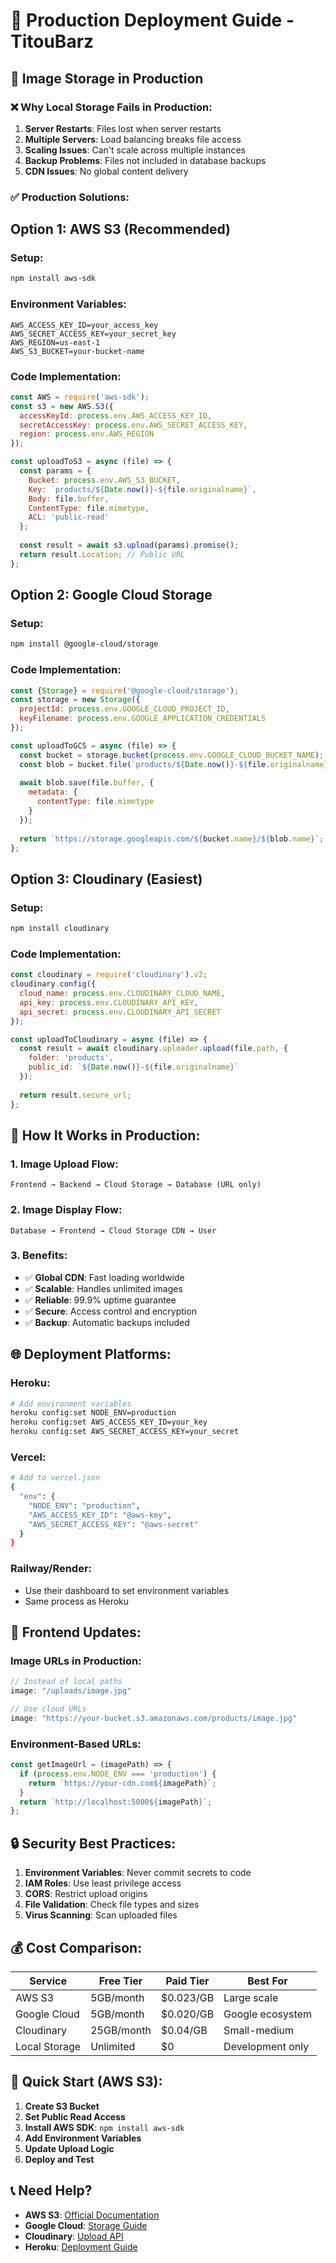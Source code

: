 # 🚀 Production Deployment Guide - TitouBarz

## 📸 **Image Storage in Production**

### **❌ Why Local Storage Fails in Production:**

1. **Server Restarts**: Files lost when server restarts
2. **Multiple Servers**: Load balancing breaks file access
3. **Scaling Issues**: Can't scale across multiple instances
4. **Backup Problems**: Files not included in database backups
5. **CDN Issues**: No global content delivery

### **✅ Production Solutions:**

## **Option 1: AWS S3 (Recommended)**

### **Setup:**
```bash
npm install aws-sdk
```

### **Environment Variables:**
```env
AWS_ACCESS_KEY_ID=your_access_key
AWS_SECRET_ACCESS_KEY=your_secret_key
AWS_REGION=us-east-1
AWS_S3_BUCKET=your-bucket-name
```

### **Code Implementation:**
```javascript
const AWS = require('aws-sdk');
const s3 = new AWS.S3({
  accessKeyId: process.env.AWS_ACCESS_KEY_ID,
  secretAccessKey: process.env.AWS_SECRET_ACCESS_KEY,
  region: process.env.AWS_REGION
});

const uploadToS3 = async (file) => {
  const params = {
    Bucket: process.env.AWS_S3_BUCKET,
    Key: `products/${Date.now()}-${file.originalname}`,
    Body: file.buffer,
    ContentType: file.mimetype,
    ACL: 'public-read'
  };
  
  const result = await s3.upload(params).promise();
  return result.Location; // Public URL
};
```

## **Option 2: Google Cloud Storage**

### **Setup:**
```bash
npm install @google-cloud/storage
```

### **Code Implementation:**
```javascript
const {Storage} = require('@google-cloud/storage');
const storage = new Storage({
  projectId: process.env.GOOGLE_CLOUD_PROJECT_ID,
  keyFilename: process.env.GOOGLE_APPLICATION_CREDENTIALS
});

const uploadToGCS = async (file) => {
  const bucket = storage.bucket(process.env.GOOGLE_CLOUD_BUCKET_NAME);
  const blob = bucket.file(`products/${Date.now()}-${file.originalname}`);
  
  await blob.save(file.buffer, {
    metadata: {
      contentType: file.mimetype
    }
  });
  
  return `https://storage.googleapis.com/${bucket.name}/${blob.name}`;
};
```

## **Option 3: Cloudinary (Easiest)**

### **Setup:**
```bash
npm install cloudinary
```

### **Code Implementation:**
```javascript
const cloudinary = require('cloudinary').v2;
cloudinary.config({
  cloud_name: process.env.CLOUDINARY_CLOUD_NAME,
  api_key: process.env.CLOUDINARY_API_KEY,
  api_secret: process.env.CLOUDINARY_API_SECRET
});

const uploadToCloudinary = async (file) => {
  const result = await cloudinary.uploader.upload(file.path, {
    folder: 'products',
    public_id: `${Date.now()}-${file.originalname}`
  });
  
  return result.secure_url;
};
```

## **🔄 How It Works in Production:**

### **1. Image Upload Flow:**
```
Frontend → Backend → Cloud Storage → Database (URL only)
```

### **2. Image Display Flow:**
```
Database → Frontend → Cloud Storage CDN → User
```

### **3. Benefits:**
- ✅ **Global CDN**: Fast loading worldwide
- ✅ **Scalable**: Handles unlimited images
- ✅ **Reliable**: 99.9% uptime guarantee
- ✅ **Secure**: Access control and encryption
- ✅ **Backup**: Automatic backups included

## **🌐 Deployment Platforms:**

### **Heroku:**
```bash
# Add environment variables
heroku config:set NODE_ENV=production
heroku config:set AWS_ACCESS_KEY_ID=your_key
heroku config:set AWS_SECRET_ACCESS_KEY=your_secret
```

### **Vercel:**
```bash
# Add to vercel.json
{
  "env": {
    "NODE_ENV": "production",
    "AWS_ACCESS_KEY_ID": "@aws-key",
    "AWS_SECRET_ACCESS_KEY": "@aws-secret"
  }
}
```

### **Railway/Render:**
- Use their dashboard to set environment variables
- Same process as Heroku

## **📱 Frontend Updates:**

### **Image URLs in Production:**
```javascript
// Instead of local paths
image: "/uploads/image.jpg"

// Use cloud URLs
image: "https://your-bucket.s3.amazonaws.com/products/image.jpg"
```

### **Environment-Based URLs:**
```javascript
const getImageUrl = (imagePath) => {
  if (process.env.NODE_ENV === 'production') {
    return `https://your-cdn.com${imagePath}`;
  }
  return `http://localhost:5000${imagePath}`;
};
```

## **🔒 Security Best Practices:**

1. **Environment Variables**: Never commit secrets to code
2. **IAM Roles**: Use least privilege access
3. **CORS**: Restrict upload origins
4. **File Validation**: Check file types and sizes
5. **Virus Scanning**: Scan uploaded files

## **💰 Cost Comparison:**

| Service | Free Tier | Paid Tier | Best For |
|---------|-----------|-----------|----------|
| AWS S3 | 5GB/month | $0.023/GB | Large scale |
| Google Cloud | 5GB/month | $0.020/GB | Google ecosystem |
| Cloudinary | 25GB/month | $0.04/GB | Small-medium |
| Local Storage | Unlimited | $0 | Development only |

## **🚀 Quick Start (AWS S3):**

1. **Create S3 Bucket**
2. **Set Public Read Access**
3. **Install AWS SDK**: `npm install aws-sdk`
4. **Add Environment Variables**
5. **Update Upload Logic**
6. **Deploy and Test**

## **📞 Need Help?**

- **AWS S3**: [Official Documentation](https://aws.amazon.com/s3/)
- **Google Cloud**: [Storage Guide](https://cloud.google.com/storage/docs)
- **Cloudinary**: [Upload API](https://cloudinary.com/documentation/upload_images)
- **Heroku**: [Deployment Guide](https://devcenter.heroku.com/articles/deploying-nodejs)

